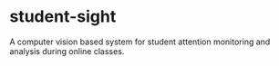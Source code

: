 # student-sight
A computer vision based system for student attention monitoring and analysis during online classes.
